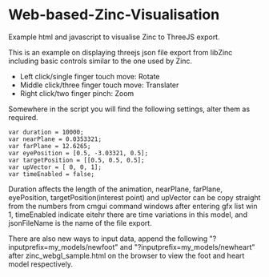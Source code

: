 Web-based-Zinc-Visualisation
============================

Example html and javascript to visualise Zinc to ThreeJS export.

This is an example on displaying threejs json file export from libZinc including basic controls similar to the one used by Zinc.

* Left click/single finger touch move: Rotate
* Middle click/three finger touch move: Translater
* Right click/two finger pinch: Zoom

Somewhere in the script you will find the following settings, alter them as required.

    var duration = 10000;
    var nearPlane = 0.0353321;
    var farPlane = 12.6265;
    var eyePosition = [0.5, -3.03321, 0.5];
    var targetPosition = [[0.5, 0.5, 0.5];
    var upVector = [ 0, 0, 1];
    var timeEnabled = false;
	

Duration affects the length of the animation, nearPlane, farPlane, eyePosition, targetPosition(interest point) and upVector can be copy straight from the numbers from cmgui command windows after entering gfx list win 1, timeEnabled indicate eitehr there are time variations in this model, and jsonFileName is the name of the file export.

There are also new ways to input data, append the following "?inputprefix=my_models/newfoot" and "?inputprefix=my_models/newheart" after zinc_webgl_sample.html on the browser to view the foot and heart model respectively.  
